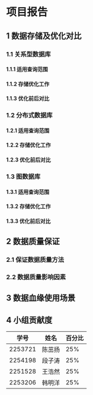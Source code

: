 # 项目报告



## 1 数据存储及优化对比

### 1.1 关系型数据库
#### 1.1.1 适用查询范围
#### 1.1.2 存储优化工作
#### 1.1.3 优化前后对比



### 1.2 分布式数据库
#### 1.2.1 适用查询范围
#### 1.2.2 存储优化工作
#### 1.2.3 优化前后对比



### 1.3 图数据库
#### 1.3.1 适用查询范围
#### 1.3.2 存储优化工作
#### 1.3.3 优化前后对比



## 2 数据质量保证
### 2.1 保证数据质量方法
### 2.2 数据质量影响因素



## 3 数据血缘使用场景



## 4 小组贡献度

| 学号    | 姓名   | 百分比 |
| ------- | ------ | ------ |
| 2253721 | 陈茁扬 | 25%    |
| 2254198 | 段子涛 | 25%    |
| 2251528 | 王浩然 | 25%    |
| 2253206 | 韩明洋 | 25%    |